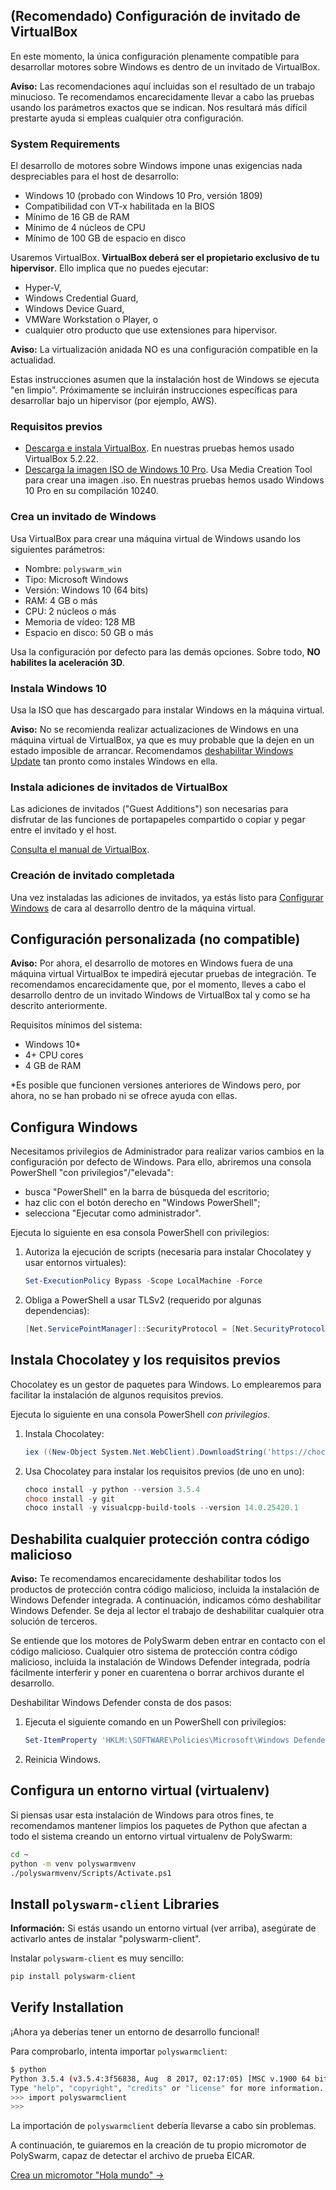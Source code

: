 ## (Recomendado) Configuración de invitado de VirtualBox

En este momento, la única configuración plenamente compatible para desarrollar motores sobre Windows es dentro de un invitado de VirtualBox.

<div class="m-flag m-flag--warning">
  <p>
    <strong>Aviso:</strong> Las recomendaciones aquí incluidas son el resultado de un trabajo minucioso. Te recomendamos encarecidamente llevar a cabo las pruebas usando los parámetros exactos que se indican. Nos resultará más difícil prestarte ayuda si empleas cualquier otra configuración.
  </p>
</div>

### System Requirements

El desarrollo de motores sobre Windows impone unas exigencias nada despreciables para el host de desarrollo:

- Windows 10 (probado con Windows 10 Pro, versión 1809)
- Compatibilidad con VT-x habilitada en la BIOS
- Mínimo de 16 GB de RAM
- Mínimo de 4 núcleos de CPU
- Mínimo de 100 GB de espacio en disco

Usaremos VirtualBox. **VirtualBox deberá ser el propietario exclusivo de tu hipervisor**. Ello implica que no puedes ejecutar:

- Hyper-V,
- Windows Credential Guard,
- Windows Device Guard,
- VMWare Workstation o Player, o
- cualquier otro producto que use extensiones para hipervisor.

<div class="m-flag m-flag--warning">
  <p>
    <strong>Aviso:</strong> La virtualización anidada NO es una configuración compatible en la actualidad.
  </p>
  
  <p>
    Estas instrucciones asumen que la instalación host de Windows se ejecuta "en limpio". Próximamente se incluirán instrucciones específicas para desarrollar bajo un hipervisor (por ejemplo, AWS).
  </p>
</div>

### Requisitos previos

- [Descarga e instala VirtualBox](https://www.virtualbox.org/wiki/Downloads). En nuestras pruebas hemos usado VirtualBox 5.2.22.
- [Descarga la imagen ISO de Windows 10 Pro](https://www.microsoft.com/en-us/software-download/windows10ISO). Usa Media Creation Tool para crear una imagen .iso. En nuestras pruebas hemos usado Windows 10 Pro en su compilación 10240.

### Crea un invitado de Windows

Usa VirtualBox para crear una máquina virtual de Windows usando los siguientes parámetros:

- Nombre: `polyswarm_win`
- Tipo: Microsoft Windows
- Versión: Windows 10 (64 bits)
- RAM: 4 GB o más
- CPU: 2 núcleos o más
- Memoria de vídeo: 128 MB
- Espacio en disco: 50 GB o más

Usa la configuración por defecto para las demás opciones. Sobre todo, **NO habilites la aceleración 3D**.

### Instala Windows 10

Usa la ISO que has descargado para instalar Windows en la máquina virtual.

<div class="m-flag m-flag--warning">
  <p>
    <strong>Aviso:</strong> No se recomienda realizar actualizaciones de Windows en una máquina virtual de VirtualBox, ya que es muy probable que la dejen en un estado imposible de arrancar. Recomendamos <a href="https://www.thewindowsclub.com/turn-off-windows-update-in-windows-10">deshabilitar Windows Update</a> tan pronto como instales Windows en ella.
  </p>
</div>

### Instala adiciones de invitados de VirtualBox

Las adiciones de invitados ("Guest Additions") son necesarias para disfrutar de las funciones de portapapeles compartido o copiar y pegar entre el invitado y el host.

[Consulta el manual de VirtualBox](https://www.virtualbox.org/manual/ch04.html).

### Creación de invitado completada

Una vez instaladas las adiciones de invitados, ya estás listo para [Configurar Windows](#configure-windows) de cara al desarrollo dentro de la máquina virtual.

## Configuración personalizada (no compatible)

<div class="m-flag m-flag--warning">
  <p>
    <strong>Aviso:</strong> Por ahora, el desarrollo de motores en Windows fuera de una máquina virtual VirtualBox te impedirá ejecutar pruebas de integración. Te recomendamos encarecidamente que, por el momento, lleves a cabo el desarrollo dentro de un invitado Windows de VirtualBox tal y como se ha descrito anteriormente.
  </p>
</div>

Requisitos mínimos del sistema:

- Windows 10*
- 4+ CPU cores
- 4 GB de RAM

*Es posible que funcionen versiones anteriores de Windows pero, por ahora, no se han probado ni se ofrece ayuda con ellas.

## Configura Windows

Necesitamos privilegios de Administrador para realizar varios cambios en la configuración por defecto de Windows. Para ello, abriremos una consola PowerShell "con privilegios"/"elevada":

- busca "PowerShell" en la barra de búsqueda del escritorio;
- haz clic con el botón derecho en "Windows PowerShell";
- selecciona "Ejecutar como administrador".

Ejecuta lo siguiente en esa consola PowerShell con privilegios:

1. Autoriza la ejecución de scripts (necesaria para instalar Chocolatey y usar entornos virtuales):
    
    ```powershell
    Set-ExecutionPolicy Bypass -Scope LocalMachine -Force
    ```

2. Obliga a PowerShell a usar TLSv2 (requerido por algunas dependencias):
    
    ```powershell
    [Net.ServicePointManager]::SecurityProtocol = [Net.SecurityProtocolType]::Tls12
    ```

## Instala Chocolatey y los requisitos previos

Chocolatey es un gestor de paquetes para Windows. Lo emplearemos para facilitar la instalación de algunos requisitos previos.

Ejecuta lo siguiente en una consola PowerShell *con privilegios*.

1. Instala Chocolatey:
    
    ```powershell
    iex ((New-Object System.Net.WebClient).DownloadString('https://chocolatey.org/install.ps1'))
    ```

2. Usa Chocolatey para instalar los requisitos previos (de uno en uno):
    
    ```powershell
    choco install -y python --version 3.5.4
    choco install -y git
    choco install -y visualcpp-build-tools --version 14.0.25420.1
    ```

## Deshabilita cualquier protección contra código malicioso

<div class="m-flag m-flag--warning">
  <p>
    <strong>Aviso:</strong> Te recomendamos encarecidamente deshabilitar todos los productos de protección contra código malicioso, incluida la instalación de Windows Defender integrada. A continuación, indicamos cómo deshabilitar Windows Defender. Se deja al lector el trabajo de deshabilitar cualquier otra solución de terceros.
  </p>
</div>

Se entiende que los motores de PolySwarm deben entrar en contacto con el código malicioso. Cualquier otro sistema de protección contra código malicioso, incluida la instalación de Windows Defender integrada, podría fácilmente interferir y poner en cuarentena o borrar archivos durante el desarrollo.

Deshabilitar Windows Defender consta de dos pasos:

1. Ejecuta el siguiente comando en un PowerShell con privilegios:
    
    ```powershell
    Set-ItemProperty 'HKLM:\SOFTWARE\Policies\Microsoft\Windows Defender' DisableAntiSpyware 1
    ```

2. Reinicia Windows.

## Configura un entorno virtual (virtualenv)

Si piensas usar esta instalación de Windows para otros fines, te recomendamos mantener limpios los paquetes de Python que afectan a todo el sistema creando un entorno virtual virtualenv de PolySwarm:

```bash
cd ~
python -m venv polyswarmvenv
./polyswarmvenv/Scripts/Activate.ps1
```

## Install `polyswarm-client` Libraries

<div class="m-flag">
  <p>
    <strong>Información:</strong> Si estás usando un entorno virtual (ver arriba), asegúrate de activarlo antes de instalar "polyswarm-client".
  </p>
</div>

Instalar `polyswarm-client` es muy sencillo:

```bash
pip install polyswarm-client
```

## Verify Installation

¡Ahora ya deberías tener un entorno de desarrollo funcional!

Para comprobarlo, intenta importar `polyswarmclient`:

```bash
$ python
Python 3.5.4 (v3.5.4:3f56838, Aug  8 2017, 02:17:05) [MSC v.1900 64 bit (AMD64)] on win32
Type "help", "copyright", "credits" or "license" for more information.
>>> import polyswarmclient
>>>
```

La importación de `polyswarmclient` debería llevarse a cabo sin problemas.

A continuación, te guiaremos en la creación de tu propio micromotor de PolySwarm, capaz de detectar el archivo de prueba EICAR.

[Crea un micromotor "Hola mundo" →](/microengines-scratch-to-eicar/)